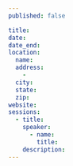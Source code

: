 ```yaml
---
published: false

title:
date:
date_end:
location:
  name:
  address:
    -
  city:
  state:
  zip:
website:
sessions:
  - title:
    speaker:
      - name:
        title:
    description:
---
```

